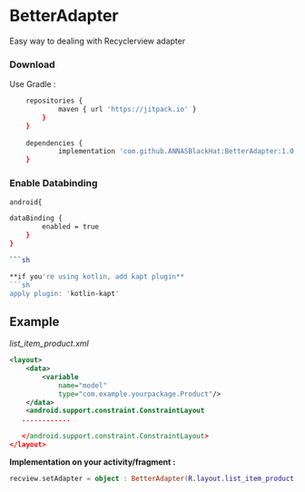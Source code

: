 # BetterAdapter
Easy way to dealing with Recyclerview adapter

### Download
Use Gradle :
```sh
	repositories {
			maven { url 'https://jitpack.io' }
		}
	}
	
	dependencies {
	        implementation 'com.github.ANNASBlackHat:BetterAdapter:1.0.4'
	}
```

### Enable Databinding
```sh
android{

dataBinding {
        enabled = true
    }
}

```sh

**if you're using kotlin, add kapt plugin**
```sh
apply plugin: 'kotlin-kapt'
```


## Example
*list_item_product.xml*
```xml
<layout>
    <data>
        <variable
            name="model"
            type="com.example.yourpackage.Product"/>
    </data>
    <android.support.constraint.ConstraintLayout
   ............
						 
   </android.support.constraint.ConstraintLayout>
</layout>						 						 
```

**Implementation on your activity/fragment :**
```kotlin
recview.setAdapter = object : BetterAdapter(R.layout.list_item_product, list, BR.model){}
```
